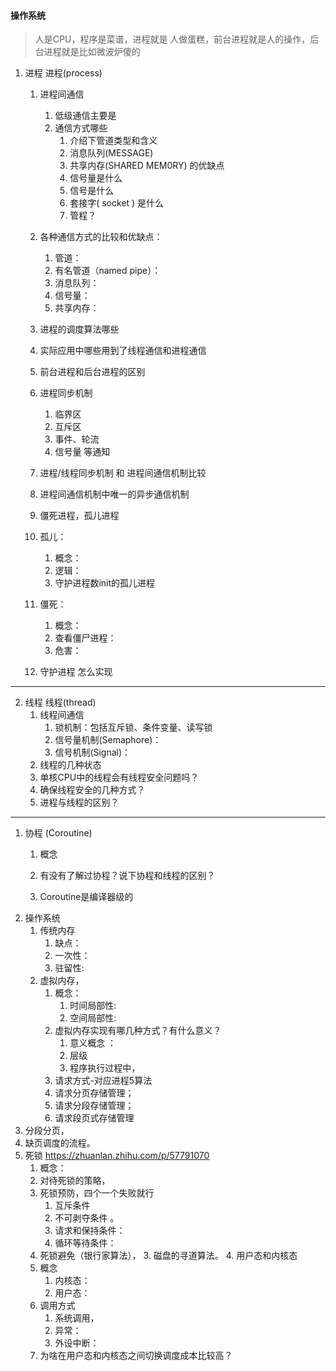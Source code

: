#### 操作系统
> 人是CPU，程序是菜谱，进程就是 人做蛋糕，前台进程就是人的操作，后台进程就是比如微波炉傻的
1. 进程 进程(process)
   1. 进程间通信
      1. 低级通信主要是
      2. 通信方式哪些
         1. 介绍下管道类型和含义
         2. 消息队列(MESSAGE)
         3. 共享内存(SHARED MEM0RY) 的优缺点
         4. 信号量是什么 
         5. 信号是什么
         6. 套接字( socket ) 是什么
         7. 管程？
   2. 各种通信方式的比较和优缺点：
         1. 管道：
         2. 有名管道（named pipe）：
         3. 消息队列：
         4. 信号量：
         5. 共享内存：
   3. 进程的调度算法哪些

   4. 实际应用中哪些用到了线程通信和进程通信
   5. 前台进程和后台进程的区别
   6.  进程同步机制
       1. 临界区
       2. 互斥区
       3. 事件、轮流
       4. 信号量 等通知
   7.  进程/线程同步机制 和 进程间通信机制比较  
   
   8. 进程间通信机制中唯一的异步通信机制
   9.  僵死进程，孤儿进程
    1. 孤儿：
       1. 概念：
       2. 逻辑：
       3. 守护进程数init的孤儿进程
    2. 僵死：
       1. 概念：
       2. 查看僵尸进程：
       3. 危害：    
   10. 守护进程 怎么实现
---

2. 线程 线程(thread)
   1. 线程间通信
      1. 锁机制：包括互斥锁、条件变量、读写锁
      2. 信号量机制(Semaphore)：
      3. 信号机制(Signal)：
   2. 线程的几种状态
   3. 单核CPU中的线程会有线程安全问题吗？
   4. 确保线程安全的几种方式？
   5.  进程与线程的区别？
---

1. 协程 (Coroutine) 
   1. 概念

   2. 有没有了解过协程？说下协程和线程的区别？
   3. Coroutine是编译器级的
2.  操作系统
    1.  传统内存
        1.  缺点：
        2.  一次性：
        3.  驻留性:
    2.  虚拟内存，
        1.  概念：
            1.  时间局部性:
            2.  空间局部性:
        2.  虚拟内存实现有哪几种方式？有什么意义？
            1.  意义概念 ： 
            2.  层级 
            3.  程序执行过程中，
        3. 请求方式-对应进程5算法
         1. 请求分页存储管理；
         2. 请求分段存储管理；
         3. 请求段页式存储管理
   5. 分段分页，
   6. 缺页调度的流程。
   7. 死锁 https://zhuanlan.zhihu.com/p/57791070
      1. 概念： 
      2. 对待死锁的策略，
      3. 死锁预防，四个一个失败就行
         1. 互斥条件 
         2. 不可剥夺条件 。
         3. 请求和保持条件：
         4. 循环等待条件：
      4.  死锁避免（银行家算法），
    3.  磁盘的寻道算法。
    4.  用户态和内核态 
        1.  概念
            1.  内核态：
            2.  用户态：
        2. 调用方式
           1. 系统调用，
           2. 异常：
           3. 外设中断：
        3. 为啥在用户态和内核态之间切换调度成本比较高？

